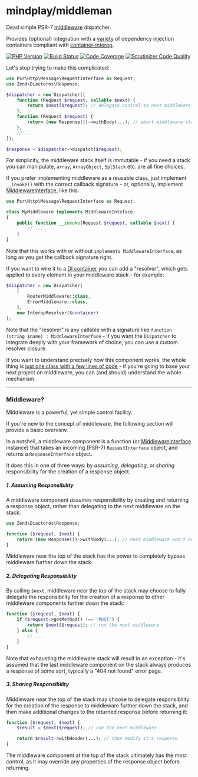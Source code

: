 mindplay/middleman
==================

Dead simple PSR-7 [middleware](#middleware) dispatcher.

Provides (optional) integration with a [variety](https://github.com/container-interop/container-interop#compatible-projects)
of dependency injection containers compliant with [container-interop](https://github.com/container-interop/container-interop).

[![PHP Version](https://img.shields.io/badge/php-5.4%2B-blue.svg)](https://packagist.org/packages/mindplay/middleman)
[![Build Status](https://travis-ci.org/mindplay-dk/middleman.svg)](https://travis-ci.org/mindplay-dk/middleman)
[![Code Coverage](https://scrutinizer-ci.com/g/mindplay-dk/middleman/badges/coverage.png?b=master)](https://scrutinizer-ci.com/g/mindplay-dk/middleman/?branch=master)
[![Scrutinizer Code Quality](https://scrutinizer-ci.com/g/mindplay-dk/middleman/badges/quality-score.png?b=master)](https://scrutinizer-ci.com/g/mindplay-dk/middleman/?branch=master)

Let's stop trying to make this complicated:

```php
use Psr\Http\Message\RequestInterface as Request;
use Zend\Diactoros\Response;

$dispatcher = new Dispatcher([
    function (Request $request, callable $next) {
        return $next($request); // delegate control to next middleware
    },
    function (Request $request) {
        return (new Response())->withBody(...); // abort middleware stack and return the response
    },
    // ...
]);

$response = $dispatcher->dispatch($request);
```

For simplicity, the middleware stack itself is immutable - if you need a stack you can manipulate, `array`, `ArrayObject`, `SplStack` etc. are all fine choices.

If you prefer implementing middleware as a reusable class, just implement `__invoke()` with the correct callback signature - or, optionally, implement [MiddlewareInterface](src/MiddlewareInterface.php), like this:

```php
use Psr\Http\Message\RequestInterface as Request;

class MyMiddleware implements MiddlewareInteface
{
    public function __invoke(Request $request, callable $next) {
        // ...
    }
}
```

Note that this works with or without `implements MiddlewareInterface`, as long as you get the callback signature right.

If you want to wire it to a [DI container](https://github.com/container-interop/container-interop#compatible-projects)
you can add a "resolver", which gets applied to every element in your middleware stack - for example:

```php
$dispatcher = new Dispatcher(
    [
        RouterMiddleware::class,
        ErrorMiddleware::class,
    ],
    new InteropResolver($container)
);
```

Note that the "resolver" is any callable with a signature like `function (string $name) : MiddlewareInterface` - if
you want the `Dispatcher` to integrate deeply with your framework of choice, you can use a custom resolver closure.

If you want to understand precisely how this component works, the whole thing is [just one class
with a few lines of code](src/Dispatcher.php) - if you're going to base your next
project on middleware, you can (and should) understand the whole mechanism.

-----

<a name="middleware"></a>
### Middleware?

Middleware is a powerful, yet simple control facility.

If you're new to the concept of middleware, the following section will provide a basic overview.

In a nutshell, a middleware component is a function (or [MiddlewareInterface](src/MiddlewareInterface.php) instance)
that takes an incoming (PSR-7) `RequestInterface` object, and returns a `ResponseInterface` object.

It does this in one of three ways: by *assuming*, *delegating*, or *sharing* responsibility
for the creation of a response object.

##### 1. Assuming Responsibility

A middleware component *assumes* responsibility by creating and returning a response object,
rather than delegating to the next middleware on the stack:

```php
use Zend\Diactoros\Response;

function ($request, $next) {
    return (new Response())->withBody(...); // next middleware won't be run
}
```

Middleware near the top of the stack has the power to completely bypass middleware
further down the stack.

##### 2. Delegating Responsibility

By calling `$next`, middleware near the top of the stack may choose to fully delegate the
responsibility for the creation of a response to other middleware components
further down the stack:

```php
function ($request, $next) {
    if ($request->getMethod() !== 'POST') {
        return $next($request); // run the next middleware
    } else {
        // ...
    }
}
```

Note that exhausting the middleware stack will result in an exception - it's assumed that
the last middleware component on the stack always produces a response of some sort, typically
a "404 not found" error page.

##### 3. Sharing Responsibility

Middleware near the top of the stack may choose to delegate responsibility for the creation of
the response to middleware further down the stack, and then make additional changes to
the returned response before returning it:

```php
function ($request, $next) {
    $result = $next($request); // run the next middleware

    return $result->withHeader(...); // then modify it's response
}
```

The middleware component at the top of the stack ultimately has the most control, as it may
override any properties of the response object before returning.
